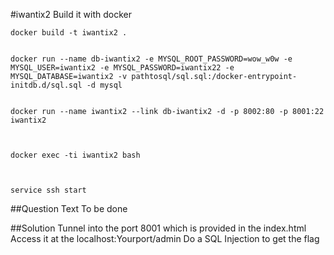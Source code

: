 #iwantix2
Build it with docker 
```
docker build -t iwantix2 .


docker run --name db-iwantix2 -e MYSQL_ROOT_PASSWORD=wow_w0w -e MYSQL_USER=iwantix2 -e MYSQL_PASSWORD=iwantix22 -e MYSQL_DATABASE=iwantix2 -v pathtosql/sql.sql:/docker-entrypoint-initdb.d/sql.sql -d mysql


docker run --name iwantix2 --link db-iwantix2 -d -p 8002:80 -p 8001:22 iwantix2



docker exec -ti iwantix2 bash



service ssh start
```

##Question Text
To be done

##Solution
Tunnel into the port 8001 which is provided in the index.html
Access it at the localhost:Yourport/admin
Do a SQL Injection to get the flag
